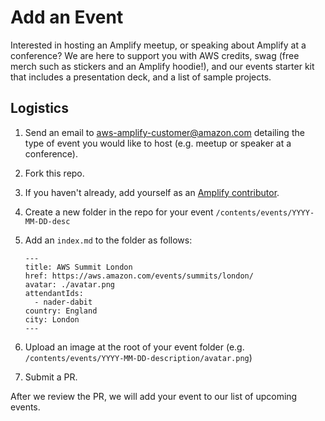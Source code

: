 # Add an Event 

Interested in hosting an Amplify meetup, or speaking about Amplify at a conference? We are here to support you with AWS credits, swag (free merch such as stickers and an Amplify hoodie!), and our events starter kit that includes a presentation deck, and a list of sample projects.

## Logistics

1. Send an email to aws-amplify-customer@amazon.com detailing the type of event you would like to host (e.g. meetup or speaker at a conference).
2. Fork this repo.
3. If you haven't already, add yourself as an [Amplify contributor](https://github.com/aws-amplify/community/tree/master/content/contributors).
4. Create a new folder in the repo for your event `/contents/events/YYYY-MM-DD-desc` 
5. Add an `index.md` to the folder as follows:

    ```
    ---
    title: AWS Summit London
    href: https://aws.amazon.com/events/summits/london/
    avatar: ./avatar.png
    attendantIds:
      - nader-dabit
    country: England
    city: London
    ---
    ```
6. Upload an image at the root of your event folder (e.g. `/contents/events/YYYY-MM-DD-description/avatar.png`) 

7. Submit a PR.

After we review the PR, we will add your event to our list of upcoming events.
